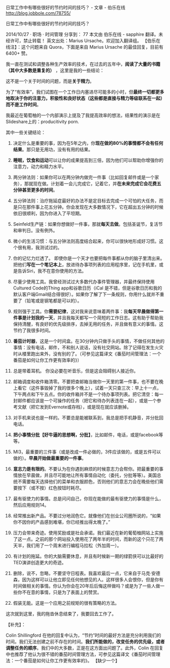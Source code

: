 

日常工作中有哪些很好的节约时间的技巧？ - 文章 - 伯乐在线
<http://blog.jobbole.com/78755/>

日常工作中有哪些很好的节约时间的技巧？

2014/10/27 · 职场 · 时间管理
分享到： 77
本文由 伯乐在线 - sapphire 翻译。未经许可，禁止转载！
英文出处：Marius Ursache。欢迎加入翻译组。
【伯乐在线注】：这个问题来自 Quora，下面是来自 Marius Ursache 的最佳回复，目前有 6400+ 赞。

我一直在测试和调整各种生产效率的技术，在过去的五年中，**阅读了大量的书籍（其中大多数是重复的）** ，这里是我的一些结论：

这不是一个关于时间的问题，而是**关于精力**。

为了“有效率”，我们试图在一个工作日内塞进尽可能多的小时，但**最终一切都更多地取决于你的注意力，积极性和良好状态（这些都是直接与精力等级联系在一起）而不是工作时间**。

我最近在葡萄柚的一个内部演示上提及了我提高效率的想法，结果性的演示是在Slideshare上的：producitivity porn.

其中一些关键结论：

1. 决定什么是重要的事，因为在5年之内，你**现在做的80%的事情都不会有任何结果**。那只是无用功，没有有用的结果。

2. **睡眠，饮食和运动**可以让你的成果提高到三倍，因为他们可以帮助你增强你的注意力，动力和精力水平。

3. 两分钟法则：如果你可以在两分钟内做完一件事（比如回复邮件或是一个家务），那就现在做。计划着一会儿完成它，记着它，并**在未来完成它会花费五分钟甚至更多的时间**。

4. 五分钟法则：治疗拖延症最好的办法不是定目标去完成一个可怕的大任务，而是只在那件事上花五分钟。你会发现在大多数情况下，它在超出五分钟的时候依旧很顺利，因为你进入了平坦期。

5. Seinfeld生产链：如果你想做好一件事，那就**每天去做**。包括圣诞节，复活节和审判日。没有例外。

6. 微小的生活习惯：与五分钟法则高度结合起来，你可以很快地形成好习惯。这个很有用，我测试过的。

7. 你的记忆力烂透了。 即使你是一个天才也要把每件事都从你的脑子里清出来。把他们**写在一个笔记本上**，放进待办事项列表的应用程序里，记在手机里，或是告诉Siri，我不在意你使用的方法。

8. 尽量少使用工具。我曾经测试过大多数代办事件管理器，并最终保持使用Cultured Code的Thing app和谷歌日历（iCal 是不错，但是谷歌日历和我的默认客户端Gmail结合得很好）。如果你了解了下一条规则，你用什么就并不重要了（铅笔或是钢笔都是可以的）。

9. 规则强于工具。你**需要纪律**，这对我来说意味着两件事：我**每天早晨做得第一件事是计划我的一天**，并且我每天都写一个简短的工作日志。这有助于帮助我保持清醒，有良好的优先级排序，去掉无用的任务，并且做有意义的事情。这节约了我很多时间。

10. **番茄计时器**，这是一个时间盒。在30分钟内只做手头的事情，不做任何其他的事情：没有电话，邮件，不和别人说话，没有社交网站。除了记得在发生火灾时从楼里跑出来外，没有别的了。（可参见这篇译文《番茄时间管理法：一个番茄是如何让你工作更有效率的》）

11. 总是带着耳机。 你没必要在听音乐，但是这会阻碍别人接近你。

12. 邮箱调度和收件箱清零。不要把查邮箱当做你一天里的第一件事，也不要在晚上看它（这件事毁掉了我的很多个晚上），试着一天只查三次：早上十一点，下午两点和下午五点。你的收件箱并不是一个待办事项列表。把它清空：每一封邮件都应该是一个可操作的任务（把它和待办列表连在一起），或是一个参考文献（把它发到Evernote或存档），或是现在就应该删掉。

13. 对手机来说也是一样的。不要总是能被联系到，我总是把手机静音，并分批回电话。

14. **把小事情分批【好牛逼的思想啊，分批】**，比如邮件，电话，或是facebook等等。

15. MI3，最重要的三件事（或是改成一件必做的，3件应该做的，或是五件可以做的）。**早晨开始做最重要的一件事**。

16. **意志力是有限的**。不要认为在你遇到麻烦的时候意志力会帮你。把最重要的事情放在早晨做，并且尽可能地让所有事情自动化（委托，分批等等）。美国总统不需要每天选择他们的菜单和衣服颜色，否则他们的意志力会在晚些他们需要按下（或不按）红色按钮时耗尽。

17. 最有驱使力的事情。总是问问自己，你现在能做的最有驱使力的事情是什么，然后应用规则14。

18. 经常推出新产品。不要过分地润色它。就像他们在创业公司圈所说的，“如果你不因你的产品感到难堪，你已经推出得太晚了。”

19. 压力会带来奇迹。使用奖励或是社会承诺。我们最近在新的葡萄柚网站上实施了这一点。之前的那个网站投入使用花了两年半的时间，而新的这个只花了两天半，我们用了一个周末进行编程马拉松（外加周一）。

20. 有计划的拖延。你的大脑需要休息，并且有时候新一期的绿箭侠可以比最好的TED演讲创造更大的奇迹。

21. 删除，说不，忽略，不要坚守日程表。我喜欢最后一点，它来自于马克·安德森，因为这样可以让他立即见任何他想见的人。这样很多人会恨你，但是你有时间做相关的事情。你认为你会在20年后后悔这样做吗？或是为了一些人做一些你不在意的事情，只是为了表面上的赞赏。

22. 假装无能。这是一个应用之前规矩的很有策略的方法。

这次就到这里，我的拖沓休息结束了，我要回去工作了。



【补充】：

Colin Shillingford 在他的回复中认为，“节约”时间的最好方法是充分利用我们的时间。我们无法创建之前不存在的时间。**我们所能做的，改变任务的优先级，或者调整任务的顺序**。我们中的大多数，正是在这方面出问题了。此外，Colin 在回复中也推荐了他认为很不错的番茄时间管理方法，可参见这篇译文《番茄时间管理法：一个番茄是如何让你工作更有效率的》。
【缺少一个】


